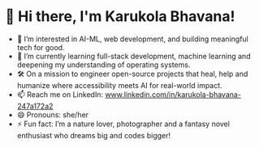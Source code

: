 # 👋 Hi there, I'm Karukola Bhavana!
- 👀 I’m interested in AI-ML, web development, and building meaningful tech for good.
- 🌱 I’m currently learning full-stack development, machine learning and deepening my understanding of operating systems.
- 🛠️ On a mission to engineer open-source projects that heal, help and humanize where accessibility meets AI for real-world impact.
- 📫 Reach me on LinkedIn: www.linkedin.com/in/karukola-bhavana-247a172a2
- 😄 Pronouns: she/her
- ⚡ Fun fact: I’m a nature lover, photographer and a fantasy novel enthusiast who dreams big and codes bigger!
